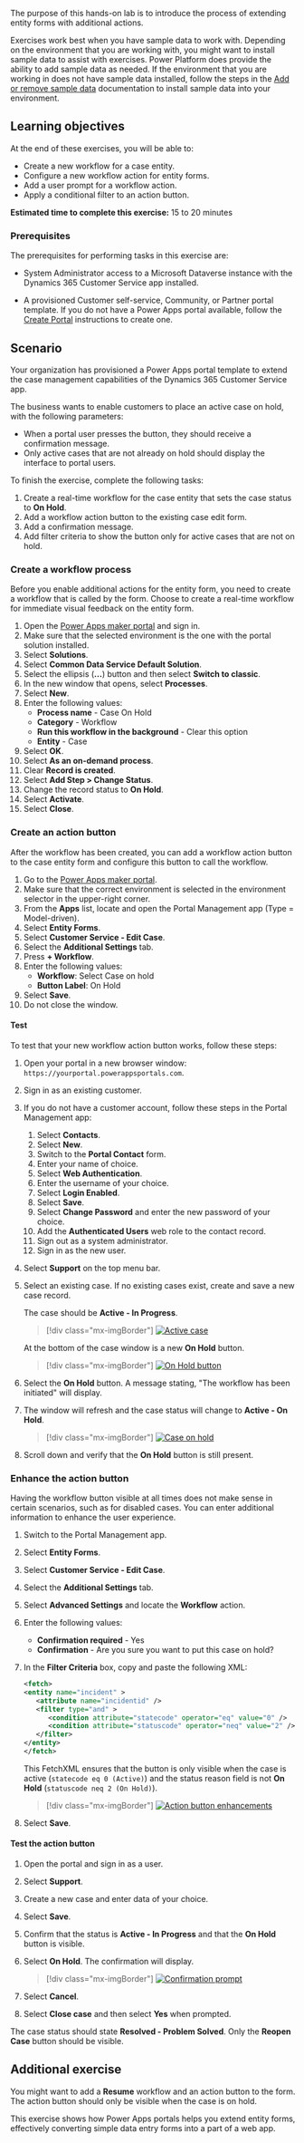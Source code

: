 The purpose of this hands-on lab is to introduce the process of extending entity forms with additional actions.

Exercises work best when you have sample data to work with. Depending on the environment that you are working with, you might want to install sample data to assist with exercises. Power Platform does provide the ability to add sample data as needed. If the environment that you are working in does not have sample data installed, follow the steps in the [Add or remove sample data](https://docs.microsoft.com/power-platform/admin/add-remove-sample-data/?azure-portal=true) documentation to install sample data into your environment.

## Learning objectives

At the end of these exercises, you will be able to:

- Create a new workflow for a case entity.
- Configure a new workflow action for entity forms.
- Add a user prompt for a workflow action.
- Apply a conditional filter to an action button.

**Estimated time to complete this exercise:** 15 to 20 minutes

### Prerequisites

The prerequisites for performing tasks in this exercise are:

- System Administrator access to a Microsoft Dataverse instance with the Dynamics 365 Customer Service app installed.

- A provisioned Customer self-service, Community, or Partner portal template. If you do not have a Power Apps portal available, follow the [Create Portal](https://docs.microsoft.com/powerapps/maker/portals/create-portal/?azure-portal=true) instructions to create one.

## Scenario

Your organization has provisioned a Power Apps portal template to extend the case management capabilities of the Dynamics 365 Customer Service app.

The business wants to enable customers to place an active case on hold, with the following parameters:

- When a portal user presses the button, they should receive a confirmation message.
- Only active cases that are not already on hold should display the interface to portal users.

To finish the exercise, complete the following tasks:

1. Create a real-time workflow for the case entity that sets the case status to **On Hold**.
1. Add a workflow action button to the existing case edit form.
1. Add a confirmation message.
1. Add filter criteria to show the button only for active cases that are not on hold.


### Create a workflow process

Before you enable additional actions for the entity form, you need to create a workflow that is called by the form. Choose to create a real-time workflow for immediate visual feedback on the entity form.

1. Open the [Power Apps maker portal](https://make.powerapps.com/?azure-portal=true) and sign in.
1. Make sure that the selected environment is the one with the portal solution installed.
1. Select **Solutions**.
1. Select **Common Data Service Default Solution**.
1. Select the ellipsis (**...**) button and then select **Switch to classic**.
1. In the new window that opens, select **Processes**.
1. Select **New**.
1. Enter the following values:
   - **Process name** - Case On Hold
   - **Category** - Workflow
   - **Run this workflow in the background** - Clear this option
   - **Entity** - Case
1. Select **OK**.
1. Select **As an on-demand process**.
1. Clear **Record is created**.
1. Select **Add Step > Change Status**.
1. Change the record status to **On Hold**.
1. Select **Activate**.
1. Select **Close**.

### Create an action button

After the workflow has been created, you can add a workflow action button to the case entity form and configure this button to call the workflow.

1. Go to the [Power Apps maker portal](https://make.powerapps.com/?azure-portal=true).
1. Make sure that the correct environment is selected in the environment selector in the upper-right corner.
1. From the **Apps** list, locate and open the Portal Management app (Type = Model-driven).
1. Select **Entity Forms**.
1. Select **Customer Service - Edit Case**.
1. Select the **Additional Settings** tab.
1. Press **+ Workflow**.
1. Enter the following values:
   - **Workflow**: Select Case on hold
   - **Button Label**: On Hold
1. Select **Save**.
1. Do not close the window.

#### Test

To test that your new workflow action button works, follow these steps:

1. Open your portal in a new browser window: `https://yourportal.powerappsportals.com`.
1. Sign in as an existing customer.
1. If you do not have a customer account, follow these steps in the Portal Management app:
   1. Select **Contacts**.
   1. Select **New**.
   1. Switch to the **Portal Contact** form.
   1. Enter your name of choice.
   1. Select **Web Authentication**.
   1. Enter the username of your choice.
   1. Select **Login Enabled**.
   1. Select **Save**.
   1. Select **Change Password** and enter the new password of your choice.
   1. Add the **Authenticated Users** web role to the contact record.
   1. Sign out as a system administrator.
   1. Sign in as the new user.
1. Select **Support** on the top menu bar.
1. Select an existing case. If no existing cases exist, create and save a new case record.
  
   The case should be **Active - In Progress**.

   > [!div class="mx-imgBorder"]
   > [![Active case](../media/case-active.png)](../media/case-active.png#lightbox)

   At the bottom of the case window is a new **On Hold** button.

   > [!div class="mx-imgBorder"]
   > [![On Hold button](../media/hold-button.png)](../media/hold-button.png#lightbox)

1. Select the **On Hold** button. A message stating, "The workflow has been initiated" will display.
1. The window will refresh and the case status will change to **Active - On Hold**.

   > [!div class="mx-imgBorder"]
   > [![Case on hold](../media/case-hold.png)](../media/case-hold.png#lightbox)

1. Scroll down and verify that the **On Hold** button is still present.

### Enhance the action button

Having the workflow button visible at all times does not make sense in certain scenarios, such as for disabled cases. You can enter additional information to enhance the user experience.

1. Switch to the Portal Management app.
1. Select **Entity Forms**.
1. Select **Customer Service - Edit Case**.
1. Select the **Additional Settings** tab.
1. Select **Advanced Settings** and locate the **Workflow** action.
1. Enter the following values:
   - **Confirmation required** - Yes
   - **Confirmation** - Are you sure you want to put this case on hold?
1. In the **Filter Criteria** box, copy and paste the following XML:

   ```xml
   <fetch>
   <entity name="incident" >
      <attribute name="incidentid" />
      <filter type="and" >
         <condition attribute="statecode" operator="eq" value="0" />
         <condition attribute="statuscode" operator="neq" value="2" />
      </filter>
   </entity>
   </fetch>
   ```

   This FetchXML ensures that the button is only visible when the case is active (`statecode eq 0 (Active)`) and the status reason field is not **On Hold** (`statuscode neq 2 (On Hold)`).

   > [!div class="mx-imgBorder"]
   > [![Action button enhancements](../media/button-enhancement.png)](../media/button-enhancement.png#lightbox)

1. Select **Save**.

#### Test the action button

1. Open the portal and sign in as a user.
1. Select **Support**.
1. Create a new case and enter data of your choice.
1. Select **Save**.
1. Confirm that the status is **Active - In Progress** and that the **On Hold** button is visible.
1. Select **On Hold**. The confirmation will display.

   > [!div class="mx-imgBorder"]
   > [![Confirmation prompt](../media/confirmation.png)](../media/confirmation.png#lightbox)

1. Select **Cancel**.
1. Select **Close case** and then select **Yes** when prompted.

The case status should state **Resolved - Problem Solved**. Only the **Reopen Case** button should be visible.

## Additional exercise

You might want to add a **Resume** workflow and an action button to the form. The action button should only be visible when the case is on hold.

This exercise shows how Power Apps portals helps you extend entity forms, effectively converting simple data entry forms into a part of a web app.
